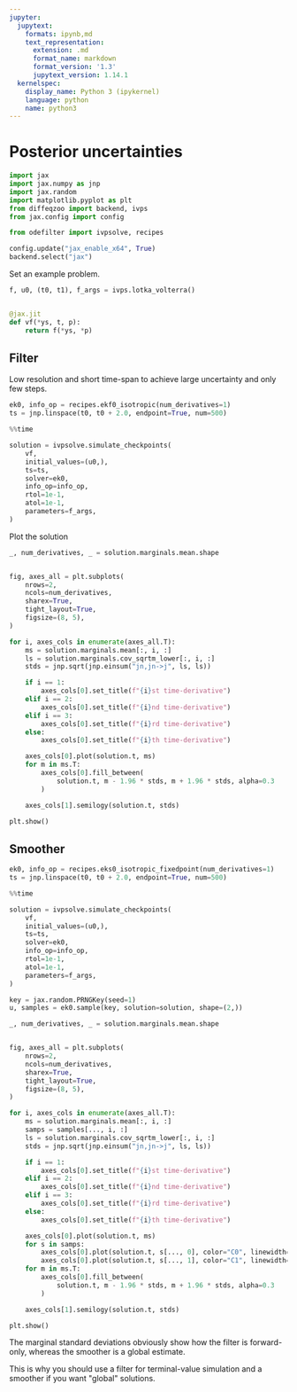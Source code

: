 ```yaml
---
jupyter:
  jupytext:
    formats: ipynb,md
    text_representation:
      extension: .md
      format_name: markdown
      format_version: '1.3'
      jupytext_version: 1.14.1
  kernelspec:
    display_name: Python 3 (ipykernel)
    language: python
    name: python3
---
```


# Posterior uncertainties

```python
import jax
import jax.numpy as jnp
import jax.random
import matplotlib.pyplot as plt
from diffeqzoo import backend, ivps
from jax.config import config

from odefilter import ivpsolve, recipes

config.update("jax_enable_x64", True)
backend.select("jax")
```

Set an example problem.

```python
f, u0, (t0, t1), f_args = ivps.lotka_volterra()


@jax.jit
def vf(*ys, t, p):
    return f(*ys, *p)
```

## Filter


Low resolution and short time-span to achieve large uncertainty and only few steps.

```python
ek0, info_op = recipes.ekf0_isotropic(num_derivatives=1)
ts = jnp.linspace(t0, t0 + 2.0, endpoint=True, num=500)
```

```python
%%time

solution = ivpsolve.simulate_checkpoints(
    vf,
    initial_values=(u0,),
    ts=ts,
    solver=ek0,
    info_op=info_op,
    rtol=1e-1,
    atol=1e-1,
    parameters=f_args,
)
```

Plot the solution

```python tags=[]
_, num_derivatives, _ = solution.marginals.mean.shape


fig, axes_all = plt.subplots(
    nrows=2,
    ncols=num_derivatives,
    sharex=True,
    tight_layout=True,
    figsize=(8, 5),
)

for i, axes_cols in enumerate(axes_all.T):
    ms = solution.marginals.mean[:, i, :]
    ls = solution.marginals.cov_sqrtm_lower[:, i, :]
    stds = jnp.sqrt(jnp.einsum("jn,jn->j", ls, ls))

    if i == 1:
        axes_cols[0].set_title(f"{i}st time-derivative")
    elif i == 2:
        axes_cols[0].set_title(f"{i}nd time-derivative")
    elif i == 3:
        axes_cols[0].set_title(f"{i}rd time-derivative")
    else:
        axes_cols[0].set_title(f"{i}th time-derivative")

    axes_cols[0].plot(solution.t, ms)
    for m in ms.T:
        axes_cols[0].fill_between(
            solution.t, m - 1.96 * stds, m + 1.96 * stds, alpha=0.3
        )

    axes_cols[1].semilogy(solution.t, stds)

plt.show()
```

## Smoother

```python
ek0, info_op = recipes.eks0_isotropic_fixedpoint(num_derivatives=1)
ts = jnp.linspace(t0, t0 + 2.0, endpoint=True, num=500)
```

```python
%%time

solution = ivpsolve.simulate_checkpoints(
    vf,
    initial_values=(u0,),
    ts=ts,
    solver=ek0,
    info_op=info_op,
    rtol=1e-1,
    atol=1e-1,
    parameters=f_args,
)
```

```python
key = jax.random.PRNGKey(seed=1)
u, samples = ek0.sample(key, solution=solution, shape=(2,))
```

```python
_, num_derivatives, _ = solution.marginals.mean.shape


fig, axes_all = plt.subplots(
    nrows=2,
    ncols=num_derivatives,
    sharex=True,
    tight_layout=True,
    figsize=(8, 5),
)

for i, axes_cols in enumerate(axes_all.T):
    ms = solution.marginals.mean[:, i, :]
    samps = samples[..., i, :]
    ls = solution.marginals.cov_sqrtm_lower[:, i, :]
    stds = jnp.sqrt(jnp.einsum("jn,jn->j", ls, ls))

    if i == 1:
        axes_cols[0].set_title(f"{i}st time-derivative")
    elif i == 2:
        axes_cols[0].set_title(f"{i}nd time-derivative")
    elif i == 3:
        axes_cols[0].set_title(f"{i}rd time-derivative")
    else:
        axes_cols[0].set_title(f"{i}th time-derivative")

    axes_cols[0].plot(solution.t, ms)
    for s in samps:
        axes_cols[0].plot(solution.t, s[..., 0], color="C0", linewidth=0.35)
        axes_cols[0].plot(solution.t, s[..., 1], color="C1", linewidth=0.35)
    for m in ms.T:
        axes_cols[0].fill_between(
            solution.t, m - 1.96 * stds, m + 1.96 * stds, alpha=0.3
        )

    axes_cols[1].semilogy(solution.t, stds)

plt.show()
```

The marginal standard deviations obviously show how the filter is forward-only, whereas the smoother is a global estimate.

This is why you should use a filter for terminal-value simulation and a smoother if you want "global" solutions.
